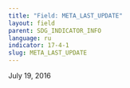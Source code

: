```yaml
---
title: "Field: META_LAST_UPDATE"
layout: field
parent: SDG_INDICATOR_INFO
language: ru
indicator: 17-4-1
slug: META_LAST_UPDATE
---
```

July 19, 2016